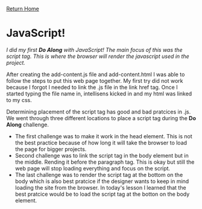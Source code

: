 [Return Home](https://lindseyshepard.github.io/learning-journal-repo/) 

# JavaScript!

_I did my first **Do Along** with JavaScript! The main focus of this was the script tag. This is where the browser will render the javascript used in the project._

After creating the add-content.js file and add-content.html I was able to follow the steps to put this web page together. My first try did not work because I forgot I needed to link the .js file in the link href tag. Once I started typing the file name in, intellisens kicked in and my html was linked to my css.


Determining placement of the script tag has good and bad pratcices in .js. We went through three different locations to place a script tag during the **Do Along** challenge.
- The first challenge was to make it work in the head element. This is not the best practice because of how long it will take the browser to load the page for bigger projects. 
- Second challenge was to link the script tag in the body element but in the middle. Rending it before the paragraph tag. This is okay but still the web page will stop loading everything and focus on the script. 
- The last challenge was to render the script tag at the bottom on the body which is also best pratcice if the designer wants to keep in mind loading the site from the browser. In today's lesson I learned that the best pratcice would be to load the script tag at the botton on the body element.

